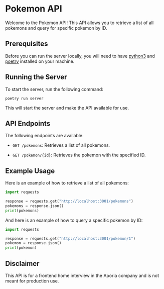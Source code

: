 # Pokemon API
Welcome to the Pokemon API! This API allows you to retrieve a list of all pokemons and query for specific pokemon by ID.

## Prerequisites
Before you can run the server locally, you will need to have [python3](https://www.python.org/downloads/) and [poetry](https://python-poetry.org/) installed on your machine.

## Running the Server
To start the server, run the following command:

```
poetry run server
```
This will start the server and make the API available for use.

## API Endpoints
The following endpoints are available:

* `GET /pokemons`: Retrieves a list of all pokemons.

* `GET /pokemon/{id}`: Retrieves the pokemon with the specified ID.

## Example Usage
Here is an example of how to retrieve a list of all pokemons:

```python
import requests

response = requests.get("http://localhost:3001/pokemons")
pokemons = response.json()
print(pokemons)
```

And here is an example of how to query a specific pokemon by ID:

```python
import requests

response = requests.get("http://localhost:3001/pokemon/1")
pokemon = response.json()
print(pokemon)
```

## Disclaimer
This API is for a frontend home interview in the Aporia company and is not meant for production use.
